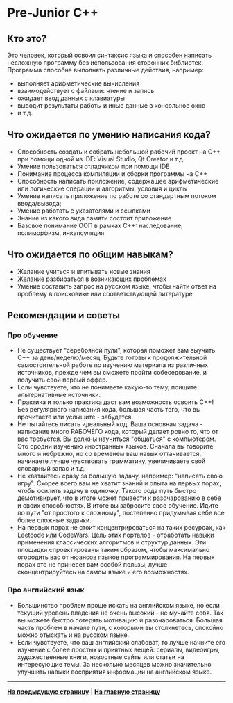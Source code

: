 # Pre-Junior C++

## Кто это?

Это человек, который освоил синтаксис языка и способен написать несложную программу без использования сторонних библиотек. Программа способна выполнять различные действия, например:
- выполняет арифметические вычисления
- взаимодействует с файлами: чтение и запись
- ожидает ввод данных с клавиатуры
- выводит результаты работы и иные данные в консольное окно
- и т.д.


## Что ожидается по умению написания кода?

- Способность создать и собрать небольшой рабочий проект на C++ при помощи одной из IDE: Visual Studio, Qt Creator и т.д.
- Умение пользоваться отладчиком при помощи IDE
- Понимание процесса компиляции и сборки программы на C++
- Способность написать приложение, содержащее арифметические или логические операции и алгоритмы, условия и циклы
- Умение написать приложение по работе со стандартным потоком ввода/вывода;
- Умение работать с указателями и ссылками
- Знание из какого вида памяти состоит приложение
- Базовое понимание ООП в рамках C++: наследование, полиморфизм, инкапсуляция


## Что ожидается по общим навыкам?

- Желание учиться и впитывать новые знания
- Желание разбираться в возникающих проблемах
- Умение составить запрос на русском языке, чтобы найти ответ на проблему в поисковике или соответствующей литературе

## Рекомендации и советы

### Про обучение
- Не существует "серебряной пули", которая поможет вам выучить C++ за день/неделю/месяц. Будьте готовы к продолжительной самостоятельной работе по изучению материала из различных источников, прежде чем вы сможете пройти собеседование, и получить свой первый оффер.
- Если чувствуете, что не понимаете какую-то тему, поищите альтернативные источники.
- Практика и только практика даст вам возможность освоить C++! Без регулярного написания кода, большая часть того, что вы прочитаете или услышите - забудется.
- Не пытайтесь писать идеальный код. Ваша основная задача - написание много РАБОЧЕГО кода, который делает ровно то, что от вас требуется. Вы должны научиться "общаться" с компьютером. Это сродни изучению иностранных языков. Сначала вы говорите много и небрежно, но со временем ваш навык оттачивается, начинаете лучше чувствовать грамматику, увеличиваете свой словарный запас и т.д.
- Не хватайтесь сразу за большую задачу, например: "написать свою игру". Скорее всего вам не хватит знаний и опыта на первых порах, чтобы осилить задачу в одиночку. Такого рода путь быстро демотивирует, что в итоге может привести к разочарованию в себе и своих способностях. В итоге вы забросите свое обучение. Идите по пути "от простого к сложному", постепенно придумывая себе все более сложные задачки.
- На первых порах не стоит концентрироваться на таких ресурсах, как Leetcode или CodeWars. Цель этих порталов - отработать навыки применения классических алгоритмов и структур данных. Эти площадки спроектированы таким образом, чтобы максимально огородить вас от нюансов языков программирования. На первых порах это не принесет вам особой пользы, лучше сконцентрируйтесь на самом языке и его возможностях.

### Про английский язык
- Большинство проблем проще искать на английском языке, но если текущий уровень владения не очень высокий - не мучайте себя. Так вы можете быстро потерять мотивацию и разочароваться. Большая часть проблем в начале пути, с которыми вы столкнетесь, спокойно можно отыскать и на русском языке.
- Если чувствуете, что ваш английский слабоват, то лучше начните его изучение с более простых и приятных вещей: сериалы, видеоигры, художественные книги, новостные сайты или статьи на интересующие темы. За несколько месяцев можно значительно улучшить навыки восприятия информации на английском языке.

---

[**На предыдущую страницу**](Overview.md) | [**На главную страницу**](../README.md)
